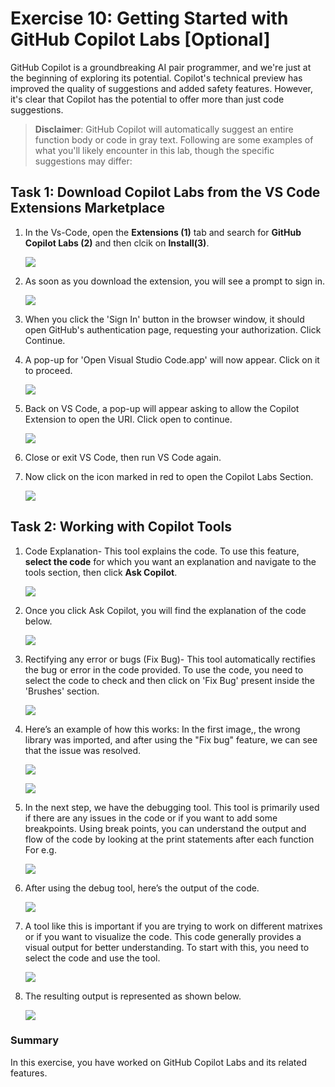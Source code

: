 # Exercise 10: Getting Started with GitHub Copilot Labs [Optional]

GitHub Copilot is a groundbreaking AI pair programmer, and we're just at the beginning of exploring its potential. Copilot's technical preview has improved the quality of suggestions and added safety features. However, it's clear that Copilot has the potential to offer more than just code suggestions.

>**Disclaimer**: GitHub Copilot will automatically suggest an entire function body or code in gray text. Following are some examples of what you'll likely encounter in this lab, though the specific suggestions may differ:


## Task 1: Download Copilot Labs from the VS Code Extensions Marketplace

1. In the Vs-Code, open the **Extensions (1)** tab and search for **GitHub Copilot Labs (2)** and then clcik on **Install(3)**.

   ![](../media/ex10-github-copilot-labs.png)

1. As soon as you download the extension, you will see a prompt to sign in.

   ![](../media/ex10-github-signin.png)

1. When you click the 'Sign In' button in the browser window, it should open GitHub's authentication page, requesting your authorization. Click Continue.  

1. A pop-up for 'Open Visual Studio Code.app' will now appear. Click on it to proceed.

   ![](../media/ex10-allow.png)

1. Back on VS Code, a pop-up will appear asking to allow the Copilot Extension to open the URI. Click open to continue.

   ![](../media/ex10-open.png)

1. Close or exit VS Code, then run VS Code again.

1. Now click on the icon marked in red to open the Copilot Labs Section.

   ![](../media/ex10-copilot-labs.png)

## Task 2: Working with Copilot Tools

1. Code Explanation- This tool explains the code. To use this feature, **select the code** for which you want an explanation and navigate to the tools section, then click **Ask Copilot**.

   ![](../media/ex10-ask-copilot.png)

1. Once you click Ask Copilot, you will find the explanation of the code below.

   ![](../media/ex10-code-result.png)

1. Rectifying any error or bugs (Fix Bug)- This tool automatically rectifies the bug or error in the code provided. To use the code, you need to select the code to check and then 
   click on 'Fix Bug' present inside the 'Brushes' section.

   ![](../media/ex10-fixbug.png)

1. Here’s an example of how this works: In the first image,, the wrong library was imported, and after using the "Fix bug" feature, we can see that the issue was resolved.
   
   ![](../media/ex10-debug1.png)

   ![](../media/ex10-debug2.png)

1. In the next step, we have the debugging tool. This tool is primarily used if there are any issues in the code or if you want to add some breakpoints. Using break points, you can
   understand the output and flow of the code by looking at the print statements after each function For e.g.

   ![](../media/ex10-debug.png)

1. After using the debug tool, here’s the output of the code.

   ![](../media/ex10-debug-output.png)

1. A tool like this is important if you are trying to work on different matrixes or if you want to visualize the code. This code generally provides a visual output for better understanding. To start with this, you need to select the code and use the tool.

   ![](../media/ex10-debug3.png)

1. The resulting output is represented as shown below.

   ![](../media/ex10-debug4.png)

### Summary

In this exercise, you have worked on GitHub Copilot Labs and its related features.
   
